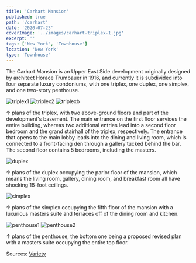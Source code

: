 ```yaml
---
title: 'Carhart Mansion'
published: true
path: '/carhart'
date: '2020-07-23'
coverImage: '../images/carhart-triplex-1.jpg'
excerpt: ''
tags: ['New York', 'Townhouse']
location: 'New York'
type: 'Townhouse'
---
```


The Carhart Mansion is an Upper East Side development originally designed by architect Horace Trumbauer in 1916, and currently it is subdivided into four separate luxury condoniums, with one triplex, one duplex, one simplex, and one two-story penthouse.

![triplex1](../images/carhart-triplex-1.jpg)
![triplex2](../images/carhart-triplex-2.jpg)
![triplexb](../images/carhart-triplex-basement.jpg)

&#8593; plans of the triplex, with two above-ground floors and part of the development's basement. The main entrance on the first floor services the entire building, whereas two additional entries lead into a second floor bedroom and the grand stairhall of the triplex, respectively. The entrance that opens to the main lobby leads into the dining and living room, which is connected to a front-facing den through a gallery tucked behind the bar. The second floor contains 5 bedrooms, including the masters.

![duplex](../images/carhart-duplex.webp)

&#8593; plans of the duplex occupying the parlor floor of the mansion, which means the living room, gallery, dining room, and breakfast room all have shocking 18-foot ceilings.

![simplex](../images/carhart-simplex.jpg)

&#8593; plans of the simplex occupying the fifth floor of the mansion with a luxurious masters suite and terraces off of the dining room and kitchen.

![penthouse1](../images/carhart-penthouse-1.jpg)
![penthouse2](../images/carhart-penthouse-2.jpg)

&#8593; plans of the penthouse, the bottom one being a proposed revised plan with a masters suite occupying the entire top floor.

Sources: [Variety](https://variety.com/2010/dirt/real-estalker/lets-have-a-look-see-at-the-carhart-mansion-1201229947/)
